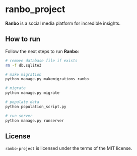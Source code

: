 # ranbo_project

**Ranbo** is a social media platform for incredible insights.

## How to run

Follow the next steps to run **Ranbo**:

```bash
# remove database file if exists
rm -f db.sqlite3

# make migration
python manage.py makemigrations ranbo

# migrate
python manage.py migrate

# populate data
python population_script.py

# run server
python manage.py runserver
```

## License

`ranbo-project` is licensed under the terms of the MIT license.
